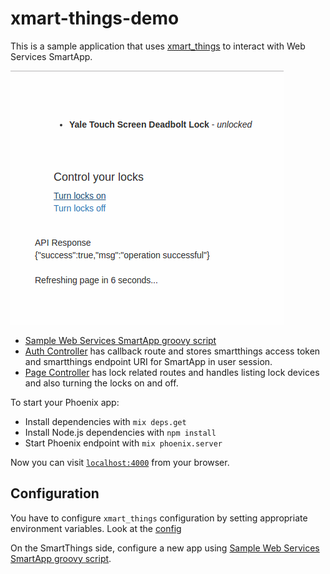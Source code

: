 # xmart-things-demo

This is a sample application that uses [xmart_things](https://github.com/techgaun/xmart-things) to interact with Web Services SmartApp.

![UI](priv/smartapp/ui.png)

- [Sample Web Services SmartApp groovy script](priv/smartapp/lock.groovy)
- [Auth Controller](web/controller/auth_controller.ex) has callback route and stores smartthings access token and smartthings endpoint URI for SmartApp in user session.
- [Page Controller](web/controller/page_controller.ex) has lock related routes and handles listing lock devices and also turning the locks on and off.

To start your Phoenix app:

  * Install dependencies with `mix deps.get`
  * Install Node.js dependencies with `npm install`
  * Start Phoenix endpoint with `mix phoenix.server`

Now you can visit [`localhost:4000`](http://localhost:4000) from your browser.

## Configuration

You have to configure `xmart_things` configuration by setting appropriate environment variables. Look at the [config](config/config.exs#L21-L25)

On the SmartThings side, configure a new app using [Sample Web Services SmartApp groovy script](priv/smartapp/lock.groovy).
